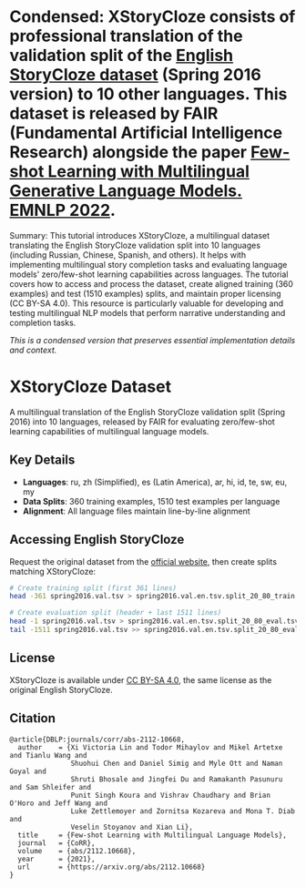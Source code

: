# Condensed: XStoryCloze consists of professional translation of the validation split of the [English StoryCloze dataset](https://cs.rochester.edu/nlp/rocstories/) (Spring 2016 version) to 10 other languages. This dataset is released by FAIR (Fundamental Artificial Intelligence Research) alongside the paper [Few-shot Learning with Multilingual Generative Language Models. EMNLP 2022](https://arxiv.org/abs/2112.10668).

Summary: This tutorial introduces XStoryCloze, a multilingual dataset translating the English StoryCloze validation split into 10 languages (including Russian, Chinese, Spanish, and others). It helps with implementing multilingual story completion tasks and evaluating language models' zero/few-shot learning capabilities across languages. The tutorial covers how to access and process the dataset, create aligned training (360 examples) and test (1510 examples) splits, and maintain proper licensing (CC BY-SA 4.0). This resource is particularly valuable for developing and testing multilingual NLP models that perform narrative understanding and completion tasks.

*This is a condensed version that preserves essential implementation details and context.*

# XStoryCloze Dataset

A multilingual translation of the English StoryCloze validation split (Spring 2016) into 10 languages, released by FAIR for evaluating zero/few-shot learning capabilities of multilingual language models.

## Key Details

- **Languages**: ru, zh (Simplified), es (Latin America), ar, hi, id, te, sw, eu, my
- **Data Splits**: 360 training examples, 1510 test examples per language
- **Alignment**: All language files maintain line-by-line alignment

## Accessing English StoryCloze

Request the original dataset from the [official website](https://cs.rochester.edu/nlp/rocstories/), then create splits matching XStoryCloze:

```bash
# Create training split (first 361 lines)
head -361 spring2016.val.tsv > spring2016.val.en.tsv.split_20_80_train.tsv

# Create evaluation split (header + last 1511 lines)
head -1 spring2016.val.tsv > spring2016.val.en.tsv.split_20_80_eval.tsv
tail -1511 spring2016.val.tsv >> spring2016.val.en.tsv.split_20_80_eval.tsv
```

## License

XStoryCloze is available under [CC BY-SA 4.0](https://creativecommons.org/licenses/by-sa/4.0/legalcode), the same license as the original English StoryCloze.

## Citation

```
@article{DBLP:journals/corr/abs-2112-10668,
  author    = {Xi Victoria Lin and Todor Mihaylov and Mikel Artetxe and Tianlu Wang and 
               Shuohui Chen and Daniel Simig and Myle Ott and Naman Goyal and 
               Shruti Bhosale and Jingfei Du and Ramakanth Pasunuru and Sam Shleifer and 
               Punit Singh Koura and Vishrav Chaudhary and Brian O'Horo and Jeff Wang and 
               Luke Zettlemoyer and Zornitsa Kozareva and Mona T. Diab and 
               Veselin Stoyanov and Xian Li},
  title     = {Few-shot Learning with Multilingual Language Models},
  journal   = {CoRR},
  volume    = {abs/2112.10668},
  year      = {2021},
  url       = {https://arxiv.org/abs/2112.10668}
}
```